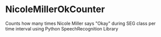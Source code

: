 # NicoleMillerOkCounter
Counts how many times Nicole Miller says "Okay" during SEG class per time interval using Python SpeechRecognition Library
